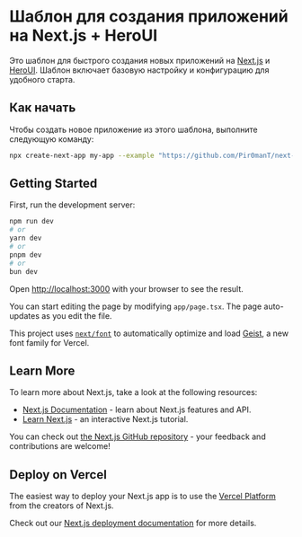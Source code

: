 # Шаблон для создания приложений на Next.js + HeroUI

Это шаблон для быстрого создания новых приложений на [Next.js](https://nextjs.org) и [HeroUI](https://www.heroui.com/?utm_source=next-app-template). Шаблон включает базовую настройку и конфигурацию для удобного старта.

## Как начать

Чтобы создать новое приложение из этого шаблона, выполните следующую команду:

```bash
npx create-next-app my-app --example "https://github.com/Pir0manT/next-hero-ui-app-template"
```

## Getting Started

First, run the development server:

```bash
npm run dev
# or
yarn dev
# or
pnpm dev
# or
bun dev
````

Open [http://localhost:3000](http://localhost:3000) with your browser to see the result.

You can start editing the page by modifying `app/page.tsx`. The page auto-updates as you edit the file.

This project uses [`next/font`](https://nextjs.org/docs/app/building-your-application/optimizing/fonts) to automatically optimize and load [Geist](https://vercel.com/font), a new font family for Vercel.

## Learn More

To learn more about Next.js, take a look at the following resources:

- [Next.js Documentation](https://nextjs.org/docs) - learn about Next.js features and API.
- [Learn Next.js](https://nextjs.org/learn) - an interactive Next.js tutorial.

You can check out [the Next.js GitHub repository](https://github.com/vercel/next.js) - your feedback and contributions are welcome!

## Deploy on Vercel

The easiest way to deploy your Next.js app is to use the [Vercel Platform](https://vercel.com/new?utm_medium=default-template&filter=next.js&utm_source=create-next-app&utm_campaign=create-next-app-readme) from the creators of Next.js.

Check out our [Next.js deployment documentation](https://nextjs.org/docs/app/building-your-application/deploying) for more details.

